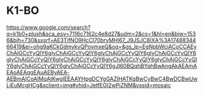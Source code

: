 # K1-BO
https://www.google.com/search?q=k1b0+plush&sca_esv=7116c7162c4e8d27&udm=2&cs=1&hl=en&biw=1536&bih=730&sxsrf=AE3TifNO9HcCI70brvMHl67_J9JSJC8IXA%3A1748834466419&ei=ohg9aKCkGdmykvQPovmxeQ&oq=&gs_lp=EgNpbWciACoCCAEyChAjGCcYyQIY6gIyChAjGCcYyQIY6gIyChAjGCcYyQIY6gIyChAjGCcYyQIY6gIyChAjGCcYyQIY6gIyChAjGCcYyQIY6gIyChAjGCcYyQIY6gIyChAjGCcYyQIY6gIyChAjGCcYyQIY6gIyChAjGCcYyQIY6gJI60BQqhBYqhBwAngAkAEAmAEAoAEAqgEAuAEByAEA-AEBmAICoAIMqAIKwgIEEAAYHpgDCYgGAZIHATKgBwCyBwC4BwDCBwUwLjEuMcgHCg&sclient=img#vhid=JetfEGI2wPjZNM&vssid=mosaic
